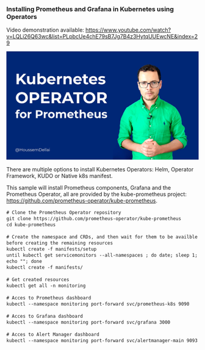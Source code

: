 ### Installing Prometheus and Grafana in Kubernetes using Operators

Video demonstration available: https://www.youtube.com/watch?v=LQLi26Q63wc&list=PLpbcUe4chE79sB7Jg7B4z3HytqUUEwcNE&index=29

<a href="https://www.youtube.com/watch?v=LQLi26Q63wc&list=PLpbcUe4chE79sB7Jg7B4z3HytqUUEwcNE&index=29"> <img src="https://github.com/HoussemDellai/kubernetes-operators-demo/blob/master/prometheus-operator.jpg" /></a>


There are multiple options to install Kubernetes Operators: Helm, Operator Framework, KUDO or Native k8s manifest.

This sample will install Prometheus components, Grafana and the Prometheus Operator, all are provided by the kube-prometheus project: https://github.com/prometheus-operator/kube-prometheus.

```shell
# Clone the Prometheus Operator repository
git clone https://github.com/prometheus-operator/kube-prometheus
cd kube-prometheus

# Create the namespace and CRDs, and then wait for them to be availble before creating the remaining resources
kubectl create -f manifests/setup
until kubectl get servicemonitors --all-namespaces ; do date; sleep 1; echo ""; done
kubectl create -f manifests/

# Get created resources
kubectl get all -n monitoring

# Acces to Prometheus dashboard
kubectl --namespace monitoring port-forward svc/prometheus-k8s 9090

# Acces to Grafana dashboard
kubectl --namespace monitoring port-forward svc/grafana 3000

# Acces to Alert Manager dashboard
kubectl --namespace monitoring port-forward svc/alertmanager-main 9093
```

